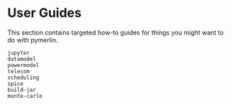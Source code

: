 # User Guides
This section contains targeted how-to guides for things you might want to do with pymerlin.

```{toctree}
jupyter
datamodel
powermodel
telecom
scheduling
spice
build-jar
monte-carlo
```
